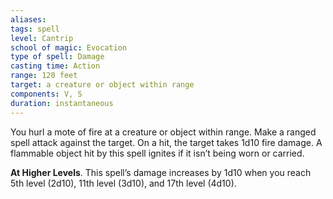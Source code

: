 ```yaml
---
aliases: 
tags: spell
level: Cantrip
school of magic: Evocation
type of spell: Damage
casting time: Action
range: 120 feet
target: a creature or object within range
components: V, S
duration: instantaneous
---
```


You hurl a mote of fire at a creature or object within range. Make a ranged spell attack against the target. On a hit, the target takes 1d10 fire damage. A flammable object hit by this spell ignites if it isn’t being worn or carried.

**At Higher Levels**. This spell’s damage increases by 1d10 when you reach 5th level (2d10), 11th level (3d10), and 17th level (4d10).